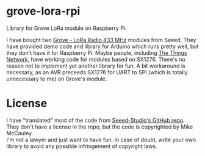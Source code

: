 # grove-lora-rpi
Library for Grove LoRa module on Raspberry Pi.

I have bought two [Grove - LoRa Radio 433 MHz](http://wiki.seeed.cc/Grove_LoRa_Radio/)
modules from Seeed.  They have provided demo code and library for Arduino which runs pretty well, 
but they don't have it for Raspberry Pi.  Maybe people, including 
[The Things Network](https://www.thethingsnetwork.org/), have working code for modules based on SX1276.
There's no reason not to implement yet another library for fun.  A bit workaround is necessary, as an AVR
preceeds SX1276 for UART to SPI (which is totally unnecessary to me) on Grove's module.

# License
I have "translated" most of the code from 
[Seeed-Studio's GitHub repo](https://github.com/Seeed-Studio/Grove_LoRa_433MHz_and_915MHz_RF).  
They don't have a license in the repo, but the code is copyrighted by Mike McCauley.  
I'm not a lawyer and just want to have fun.  In case of doubt, write your own library to avoid any possible 
infringement of copyright laws.
